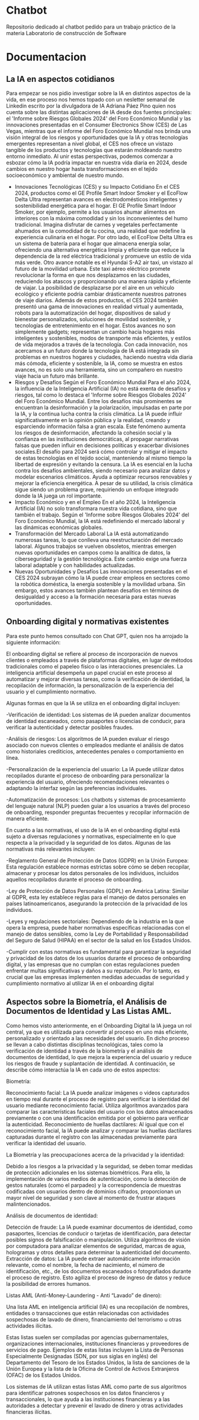 # Chatbot
Repositorio dedicado al chatbot pedido para un trabajo práctico de la materia Laboratorio de construcción de Software

# Documentacion

## La IA en aspectos cotidianos

Para empezar se nos pidio investigar sobre la IA en distintos aspectos de la vida, en ese proceso nos hemos topado con un nesletter semanal de Linkedin escrito por la divulgadora de IA Adriana Páez Pino quien nos cuenta sobre las distintas aplicaciones de IA desde dos fuentes principales: el 'Informe sobre Riesgos Globales 2024' del Foro Económico Mundial y las innovaciones presentadas en el Consumer Electronics Show (CES) de Las Vegas, mientras que el informe del Foro Económico Mundial nos brinda una visión integral de los riesgos y oportunidades que la IA y otras tecnologías emergentes representan a nivel global, el CES nos ofrece un vistazo tangible de los productos y tecnologías que estarán moldeando nuestro entorno inmediato. Al unir estas perspectivas, podemos comenzar a esbozar cómo la IA podría impactar en nuestra vida diaria en 2024, desde cambios en nuestro hogar hasta transformaciones en el tejido socioeconómico y ambiental de nuestro mundo.
- Innovaciones Tecnológicas (CES) y su Impacto Cotidiano
 En el CES 2024, productos como el GE Profile Smart Indoor Smoker y el EcoFlow Delta Ultra representan avances en electrodomésticos inteligentes y sostenibilidad energética para el hogar. El GE Profile Smart Indoor Smoker, por ejemplo, permite a los usuarios ahumar alimentos en interiores con la máxima comodidad y sin los inconvenientes del humo tradicional. Imagina disfrutar de carnes y vegetales perfectamente ahumados en la comodidad de tu cocina, una realidad que redefine la experiencia culinaria en el hogar.
 Por otro lado, el EcoFlow Delta Ultra es un sistema de batería para el hogar que almacena energía solar, ofreciendo una alternativa energética limpia y eficiente que reduce la dependencia de la red eléctrica tradicional y promueve un estilo de vida más verde.
 Otro avance notable es el Hyundai S-A2 air taxi, un vistazo al futuro de la movilidad urbana. Este taxi aéreo eléctrico promete revolucionar la forma en que nos desplazamos en las ciudades, reduciendo los atascos y proporcionando una manera rápida y eficiente de viajar. La posibilidad de desplazarse por el aire en un vehículo ecológico y eficiente podría cambiar drásticamente nuestros patrones de viaje diarios.
 Además de estos productos, el CES 2024 también presentó una gama de innovaciones en realidad virtual y aumentada, robots para la automatización del hogar, dispositivos de salud y bienestar personalizados, soluciones de movilidad sostenible, y tecnologías de entretenimiento en el hogar. Estos avances no son simplemente gadgets; representan un cambio hacia hogares más inteligentes y sostenibles, modos de transporte más eficientes, y estilos de vida mejorados a través de la tecnología.
 Con cada innovación, nos acercamos a un futuro donde la tecnología de IA está integrada sin problemas en nuestros hogares y ciudades, haciendo nuestra vida diaria más cómoda, eficiente y sostenible, la IA, como se muestra en estos avances, no es solo una herramienta, sino un compañero en nuestro viaje hacia un futuro más brillante.
- Riesgos y Desafíos Según el Foro Económico Mundial
Para el año 2024, la influencia de la Inteligencia Artificial (IA) no está exenta de desafíos y riesgos, tal como lo destaca el 'Informe sobre Riesgos Globales 2024' del Foro Económico Mundial. Entre los desafíos más prominentes se encuentran la desinformación y la polarización, impulsadas en parte por la IA, y la continua lucha contra la crisis climática.
 La IA puede influir significativamente en la opinión pública y la realidad, creando y esparciendo información falsa a gran escala. Este fenómeno aumenta los riesgos de desinformación, afectando la cohesión social y la confianza en las instituciones democráticas, al propagar narrativas falsas que pueden influir en decisiones políticas y exacerbar divisiones sociales.El desafío para 2024 será cómo controlar y mitigar el impacto de estas tecnologías en el tejido social, manteniendo al mismo tiempo la libertad de expresión y evitando la censura.
La IA es esencial en la lucha contra los desafíos ambientales, siendo necesario para analizar datos y modelar escenarios climáticos. Ayuda a optimizar recursos renovables y mejorar la eficiencia energética. A pesar de su utilidad, la crisis climática sigue siendo un problema grave, requiriendo un enfoque integrado donde la IA juega un rol importante.
- Impacto Económico y en el Empleo
 En el año 2024, la Inteligencia Artificial (IA) no solo transformara nuestra vida cotidiana, sino que también el trabajo. Según el 'Informe sobre Riesgos Globales 2024' del Foro Económico Mundial, la IA está redefiniendo el mercado laboral y las dinámicas económicas globales.
- Transformación del Mercado Laboral
La IA está automatizando numerosas tareas, lo que conlleva una reestructuración del mercado laboral. Algunos trabajos se vuelven obsoletos, mientras emergen nuevas oportunidades en campos como la analítica de datos, la ciberseguridad y la gestión tecnológica. Este cambio exige una fuerza laboral adaptable y con habilidades actualizadas.
- Nuevas Oportunidades y Desafíos
Las innovaciones presentadas en el CES 2024 subrayan cómo la IA puede crear empleos en sectores como la robótica doméstica, la energía sostenible y la movilidad urbana. Sin embargo, estos avances también plantean desafíos en términos de desigualdad y acceso a la formación necesaria para estas nuevas oportunidades.

## Onboarding digital y normativas existentes

Para este punto hemos consultado con Chat GPT, quien nos ha arrojado la siguiente información:

El onboarding digital se refiere al proceso de incorporación de nuevos clientes o empleados a través de plataformas digitales, en lugar de métodos tradicionales como el papeleo físico o las interacciones presenciales. La inteligencia artificial desempeña un papel crucial en este proceso al automatizar y mejorar diversas tareas, como la verificación de identidad, la recopilación de información, la personalización de la experiencia del usuario y el cumplimiento normativo.

Algunas formas en que la IA se utiliza en el onboarding digital incluyen:

-Verificación de identidad: Los sistemas de IA pueden analizar documentos de identidad escaneados, como pasaportes o licencias de conducir, para verificar la autenticidad y detectar posibles fraudes.

-Análisis de riesgos: Los algoritmos de IA pueden evaluar el riesgo asociado con nuevos clientes o empleados mediante el análisis de datos como historiales crediticios, antecedentes penales o comportamiento en línea.

-Personalización de la experiencia del usuario: La IA puede utilizar datos recopilados durante el proceso de onboarding para personalizar la experiencia del usuario, ofreciendo recomendaciones relevantes o adaptando la interfaz según las preferencias individuales.

-Automatización de procesos: Los chatbots y sistemas de procesamiento del lenguaje natural (NLP) pueden guiar a los usuarios a través del proceso de onboarding, responder preguntas frecuentes y recopilar información de manera eficiente.

En cuanto a las normativas, el uso de la IA en el onboarding digital está sujeto a diversas regulaciones y normativas, especialmente en lo que respecta a la privacidad y la seguridad de los datos. Algunas de las normativas más relevantes incluyen:

-Reglamento General de Protección de Datos (GDPR) en la Unión Europea: Esta regulación establece normas estrictas sobre cómo se deben recopilar, almacenar y procesar los datos personales de los individuos, incluidos aquellos recopilados durante el proceso de onboarding.

-Ley de Protección de Datos Personales (GDPL) en América Latina: Similar al GDPR, esta ley establece reglas para el manejo de datos personales en países latinoamericanos, asegurando la protección de la privacidad de los individuos.

-Leyes y regulaciones sectoriales: Dependiendo de la industria en la que opera la empresa, puede haber normativas específicas relacionadas con el manejo de datos sensibles, como la Ley de Portabilidad y Responsabilidad del Seguro de Salud (HIPAA) en el sector de la salud en los Estados Unidos.

-Cumplir con estas normativas es fundamental para garantizar la seguridad y privacidad de los datos de los usuarios durante el proceso de onboarding digital, y las empresas que no cumplan con estas regulaciones pueden enfrentar multas significativas y daños a su reputación. Por lo tanto, es crucial que las empresas implementen medidas adecuadas de seguridad y cumplimiento normativo al utilizar IA en el onboarding digital

## Aspectos sobre la Biometría, el Análisis de Documentos de Identidad y Las Listas AML.

Como hemos visto anteriormente, en el Onboarding Digital la IA juega un rol central, ya que es utilizada para convertir al proceso en uno más eficiente, personalizado y orientado a las necesidades del usuario. En dicho proceso se llevan a cabo distintas disciplinas tecnológicas, tales como la verificación de identidad a través de la biometría y el análisis de documentos de identidad, lo que mejora la experiencia del usuario y reduce los riesgos de fraude y suplantación de identidad.
A continuación, se describe cómo interactúa la IA en cada uno de estos aspectos:

Biometría:

Reconocimiento facial: La IA puede analizar imágenes o videos capturados en tiempo real durante el proceso de registro para verificar la identidad del usuario mediante reconocimiento facial. Utiliza algoritmos avanzados para comparar las características faciales del usuario con los datos almacenados previamente o con una identificación emitida por el gobierno para verificar la autenticidad.
Reconocimiento de huellas dactilares: Al igual que con el reconocimiento facial, la IA puede analizar y comparar las huellas dactilares capturadas durante el registro con las almacenadas previamente para verificar la identidad del usuario.

La Biometría y las preocupaciones acerca de la privacidad y la identidad:

Debido a los riesgos a la privacidad y la seguridad, se deben tomar medidas de protección adicionales en los sistemas biométricos. Para ello, la implementación de varios medios de autenticación, como la detección de gestos naturales (como el parpadeo) y la correspondencia de muestras codificadas con usuarios dentro de dominios cifrados, proporcionan un mayor nivel de seguridad y son clave al momento de frustrar ataques malintencionados.

Análisis de documentos de identidad:

Detección de fraude: La IA puede examinar documentos de identidad, como pasaportes, licencias de conducir o tarjetas de identificación, para detectar posibles signos de falsificación o manipulación. Utiliza algoritmos de visión por computadora para analizar elementos de seguridad, marcas de agua, hologramas y otros detalles para determinar la autenticidad del documento.
Extracción de datos: La IA puede extraer automáticamente información relevante, como el nombre, la fecha de nacimiento, el número de identificación, etc., de los documentos escaneados o fotografiados durante el proceso de registro. Esto agiliza el proceso de ingreso de datos y reduce la posibilidad de errores humanos.

Listas AML (Anti-Money-Laundering - Anti “Lavado” de dinero):

Una lista AML en inteligencia artificial (IA) es una recopilación de nombres, entidades o transacciones que están relacionadas con actividades sospechosas de lavado de dinero, financiamiento del terrorismo u otras actividades ilícitas.

Estas listas suelen ser compiladas por agencias gubernamentales, organizaciones internacionales, instituciones financieras y proveedores de servicios de pago. Ejemplos de estas listas incluyen la Lista de Personas Especialmente Designadas (SDN, por sus siglas en inglés) del Departamento del Tesoro de los Estados Unidos, la lista de sanciones de la Unión Europea y la lista de la Oficina de Control de Activos Extranjeros (OFAC) de los Estados Unidos.

Los sistemas de IA utilizan estas listas AML como parte de sus algoritmos para identificar patrones sospechosos en los datos financieros y transaccionales, lo que ayuda a las instituciones financieras y a las autoridades a detectar y prevenir el lavado de dinero y otras actividades financieras ilícitas.

